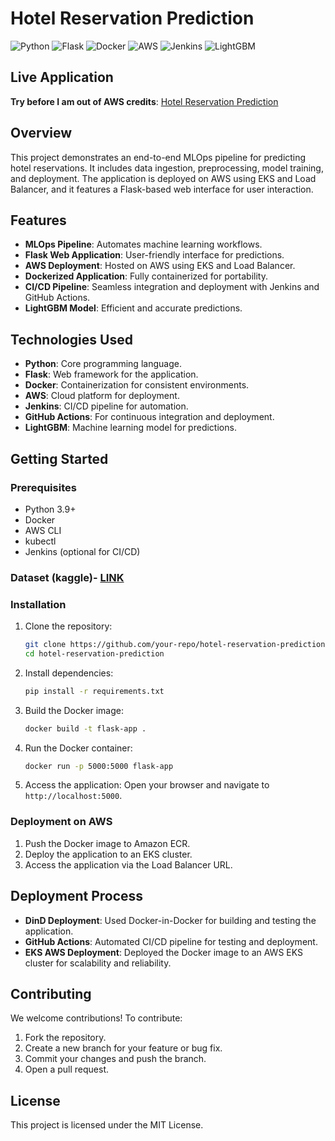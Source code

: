 # Hotel Reservation Prediction

![Python](https://img.shields.io/badge/Python-3.9-blue?logo=python&logoColor=white)
![Flask](https://img.shields.io/badge/Flask-2.0.3-green?logo=flask&logoColor=white)
![Docker](https://img.shields.io/badge/Docker-Containerization-blue?logo=docker&logoColor=white)
![AWS](https://img.shields.io/badge/AWS-Cloud-orange?logo=amazon-aws&logoColor=white)
![Jenkins](https://img.shields.io/badge/Jenkins-CI%2FCD-red?logo=jenkins&logoColor=white)
![LightGBM](https://img.shields.io/badge/LightGBM-Model-green?logo=lightgbm&logoColor=white)

## Live Application
**Try before I am out of AWS credits**: [Hotel Reservation Prediction](http://a4d76dacd85884eaaa2c0f1b1e173b67-1601615365.us-east-1.elb.amazonaws.com)

## Overview
This project demonstrates an end-to-end MLOps pipeline for predicting hotel reservations. It includes data ingestion, preprocessing, model training, and deployment. The application is deployed on AWS using EKS and Load Balancer, and it features a Flask-based web interface for user interaction.

## Features
- **MLOps Pipeline**: Automates machine learning workflows.
- **Flask Web Application**: User-friendly interface for predictions.
- **AWS Deployment**: Hosted on AWS using EKS and Load Balancer.
- **Dockerized Application**: Fully containerized for portability.
- **CI/CD Pipeline**: Seamless integration and deployment with Jenkins and GitHub Actions.
- **LightGBM Model**: Efficient and accurate predictions.

## Technologies Used
- **Python**: Core programming language.
- **Flask**: Web framework for the application.
- **Docker**: Containerization for consistent environments.
- **AWS**: Cloud platform for deployment.
- **Jenkins**: CI/CD pipeline for automation.
- **GitHub Actions**: For continuous integration and deployment.
- **LightGBM**: Machine learning model for predictions.

## Getting Started

### Prerequisites
- Python 3.9+
- Docker
- AWS CLI
- kubectl
- Jenkins (optional for CI/CD)

### Dataset (kaggle)- [LINK](https://www.kaggle.com/datasets/ahsan81/hotel-reservations-classification-dataset)

### Installation
1. Clone the repository:
   ```bash
   git clone https://github.com/your-repo/hotel-reservation-prediction.git
   cd hotel-reservation-prediction
   ```

2. Install dependencies:
   ```bash
   pip install -r requirements.txt
   ```

3. Build the Docker image:
   ```bash
   docker build -t flask-app .
   ```

4. Run the Docker container:
   ```bash
   docker run -p 5000:5000 flask-app
   ```

5. Access the application:
   Open your browser and navigate to `http://localhost:5000`.

### Deployment on AWS
1. Push the Docker image to Amazon ECR.
2. Deploy the application to an EKS cluster.
3. Access the application via the Load Balancer URL.

## Deployment Process
- **DinD Deployment**: Used Docker-in-Docker for building and testing the application.
- **GitHub Actions**: Automated CI/CD pipeline for testing and deployment.
- **EKS AWS Deployment**: Deployed the Docker image to an AWS EKS cluster for scalability and reliability.

## Contributing
We welcome contributions! To contribute:
1. Fork the repository.
2. Create a new branch for your feature or bug fix.
3. Commit your changes and push the branch.
4. Open a pull request.


## License
This project is licensed under the MIT License.
